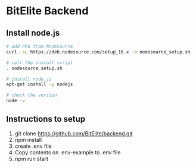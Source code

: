 # BitElite Backend

## Install node.js

```bash
# add PPA from NodeSource
curl -sL https://deb.nodesource.com/setup_16.x -o nodesource_setup.sh

# call the install script
. nodesource_setup.sh

# install node.js
apt-get install -y nodejs

# check the version
node -v
```

## Instructions to setup

1. git clone https://github.com/BitElite/backend.git
2. npm install
3. create .env file
4. Copy contents on .env-example to .env file
5. npm run start
